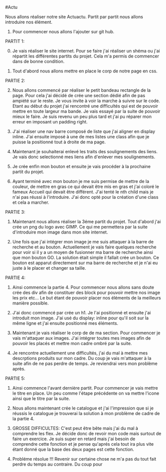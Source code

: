 
#Actu

Nous allons réaliser notre site Actuactu. Partit par partit nous allons introduire nos élément. 

1. Pour commencer nous allons l'ajouter sur git hub. 


PARTIT 1:

0. Je vais réaliser le site internet. Pour se faire j'ai réaliser un shéma ou j'ai répartit les différentes partits du projet. Cela m'a permis de commencer dans de bonne condition.

1. Tout d'abord nous allons mettre en place le corp de notre page en css.

PARTIE 2:

2. Nous allons commencé par réaliser le petit bandeau rectangle de la page. Pour cela j'ai décidé de crée une section dédié afin de pas ampiété sur le reste. Je vous invite à voir la marche à suivre sur le code. Etant au début du projet j'ai rencontré une difficultés qui est de pouvoir mettre en toute largeur ma bande. Je vais essayé par la suite de pouvoir mieux le faire. Je suis revenu un peu plus tard et j'ai pu réparer mon erreur en imposant un padding right.

3. J'ai réaliser une nav barre composé de liste que j'ai aligner en display inline. J'ai ensuite imposé à une de mes listes une class afin que je puisse la positionné tout à droite de ma page.

4. Maintenant je souhaiterai enlevé les traits des soulignements des liens. Je vais donc selectionné mes liens afin d'enlever mes soulignements.

5. Je crée enfin mon bouton et ensuite je vais procéder à la prochaine partit du projet.

6. Ayant terminé avec mon bouton je me suis permise de mettre de la couleur, de mettre en gras ce qui devait être mis en gras et j'ai coloré le fameux Accueil qui devait être différent. J'ai tenté le nth child mais je n'ai pas réussi à l'introduire. J'ai donc opté pour la création d'une class et cela a marcher.

PARTIE 3:

1. Maintenant nous allons réaliser la 3éme partit du projet. Tout d'abord j'ai crée un png du logo avec GIMP. Ce qui me permettera par la suite d'introduire mon image dans mon site internet.

2. Une fois que j'ai intégrer mon image je me suis attaquer à la barre de recherche et au bouton. Actuellement je vais faire quelques recherche pour voir si il y a un moyen de fusionner ma barre de recherche ainsi que mon bouton GO. La solution était simple il fallait crée un bouton. Ce bouton est apparut directement sur ma barre de recherche et je n'ai eu juste à le placer et changer sa taille.

PARTIE 4:

1. Ainsi commence la partie 4. Pour commencer nous allons sans doute crée des div afin de constituer des block pour pouvoir mettre nos image les prix etc... Le but étant de pouvoir placer nos éléments de la meilleurs manière possible.

2. J'ai donc commencé par crée un h1. Je l'ai positionné et ensuite j'ai introduit mon image. J'ai usé du display: inline pour qu'il soit sur la même ligne et j'ai ensuite positionné mes éléments.

3. Maintenant je vais réaliser le corp de de ma section. Pour commencer je vais m'attaquer aux images. J'ai intégrer toutes mes images afin de pouvoir les placés et mettre mon cadre ombré par la suite.

4. Je rencontre actuellement une difficultés, j'ai du mal à mettre mes descrptions produits sur mon cadre. Du coup je vais m'attaquer à la suite afin de ne pas perdre de temps. Je reviendrai vers mon problème après.

PARTIE 5: 

1. Ainsi commence l'avant dernière partit. Pour commencer je vais mettre le titre en place. Un peu comme l'étape précédente on va mettre l'icone ainsi que le titre par la suite.

2. Nous allons maintenant crée le catalogue et j'ai l'impression que si je réussis le catalogue je trouverai la solution à mon problème de cadre de la partie 4.

3. GROSSE DIFFICULTES: C'est peut être bête mais j'ai du mal à comprendre les flex. Je décide donc de revoir mon code mais surtout de faire un exercice. Je suis super en retard mais j'ai besoin de comprendre cette fonction et je pense qu'aprés cela tout ira plus vite étant donné que la base des deux pages est cette fonction.

4. Probléme résolue !!! Revenir sur certaine chose ne m'a pas du tout fait perdre du temps au contraire.  Du coup pour 





